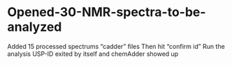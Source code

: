 # Opened-30-NMR-spectra-to-be-analyzed
Added 15 processed spectrums “cadder” files 
Then hit “confirm id”
Run the analysis 
USP-ID exited by itself and chemAdder showed up 
